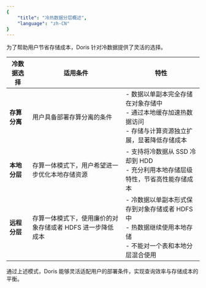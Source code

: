 ```yaml
---
{
    "title": "冷热数据分层概述",
    "language": "zh-CN"
}
---
```


<!-- 
Licensed to the Apache Software Foundation (ASF) under one
or more contributor license agreements.  See the NOTICE file
distributed with this work for additional information
regarding copyright ownership.  The ASF licenses this file
to you under the Apache License, Version 2.0 (the
"License"); you may not use this file except in compliance
with the License.  You may obtain a copy of the License at

  http://www.apache.org/licenses/LICENSE-2.0

Unless required by applicable law or agreed to in writing,
software distributed under the License is distributed on an
"AS IS" BASIS, WITHOUT WARRANTIES OR CONDITIONS OF ANY
KIND, either express or implied.  See the License for the
specific language governing permissions and limitations
under the License.
-->

为了帮助用户节省存储成本，Doris 针对冷数据提供了灵活的选择。

| **冷数据选择**          | **适用条件**                                                                 | **特性**                                                                                                           |
|--------------------|------------------------------------------------------------------------------|------------------------------------------------------------------------------------------------------------------------|
| **存算分离**   | 用户具备部署存算分离的条件                                                   | - 数据以单副本完全存储在对象存储中<br />- 通过本地缓存加速热数据访问<br />- 存储与计算资源独立扩展，显著降低存储成本        |
| **本地分层**   | 存算一体模式下，用户希望进一步优化本地存储资源                               | - 支持将冷数据从 SSD 冷却到 HDD<br />- 充分利用本地存储层级特性，节省高性能存储成本                                       |
| **远程分层**   | 存算一体模式下，使用廉价的对象存储或者 HDFS 进一步降低成本                           | - 冷数据以单副本形式保存到对象存储或者 HDFS 中<br />- 热数据继续使用本地存储<br />- 不能对一个表和本地分层混合使用            |

通过上述模式，Doris 能够灵活适配用户的部署条件，实现查询效率与存储成本的平衡。
